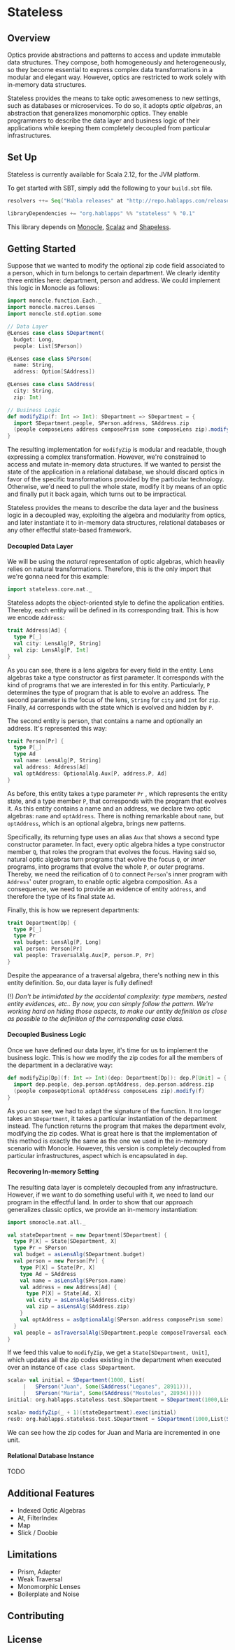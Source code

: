 # Stateless

## Overview

Optics provide abstractions and patterns to access and update immutable data
structures. They compose, both homogeneously and heterogeneously, so they become
essential to express complex data transformations in a modular and elegant way.
However, optics are restricted to work solely with in-memory data structures.

Stateless provides the means to take optic awesomeness to new settings, such as
databases or microservices. To do so, it adopts *optic algebras*, an abstraction
that generalizes monomorphic optics. They enable programmers to describe the
data layer and business logic of their applications while keeping them
completely decoupled from particular infrastructures.

## Set Up

Stateless is currently available for Scala 2.12, for the JVM platform.

To get started with SBT, simply add the following to your `build.sbt` file.

```scala
resolvers ++= Seq("Habla releases" at "http://repo.hablapps.com/releases")

libraryDependencies += "org.hablapps" %% "stateless" % "0.1"
```

This library depends on [Monocle](https://github.com/julien-truffaut/Monocle),
[Scalaz](https://github.com/scalaz/scalaz) and
[Shapeless](https://github.com/milessabin/shapeless).

## Getting Started

Suppose that we wanted to modify the optional zip code field associated to a
person, which in turn belongs to certain department. We clearly identity three
entities here: department, person and address. We could implement this logic in
Monocle as follows:

```scala
import monocle.function.Each._
import monocle.macros.Lenses
import monocle.std.option.some

// Data Layer
@Lenses case class SDepartment(
  budget: Long,
  people: List[SPerson])

@Lenses case class SPerson(
  name: String,
  address: Option[SAddress])

@Lenses case class SAddress(
  city: String,
  zip: Int)

// Business Logic
def modifyZip(f: Int => Int): SDepartment => SDepartment = {
  import SDepartment.people, SPerson.address, SAddress.zip
  (people composeLens address composePrism some composeLens zip).modify(f)
}
```

The resulting implementation for `modifyZip` is modular and readable, though
expressing a complex transformation. However, we're constrained to access and
mutate in-memory data structures. If we wanted to persist the state of the
application in a relational database, we should discard optics in favor of the
specific transformations provided by the particular technology. Otherwise, we'd
need to pull the whole state, modify it by means of an optic and finally put it
back again, which turns out to be impractical.

Stateless provides the means to describe the data layer and the business logic
in a decoupled way, exploiting the algebra and modularity from optics, and later
instantiate it to in-memory data structures, relational databases or any other
effectful state-based framework.

#### Decoupled Data Layer

We will be using the *natural* representation of optic algebras, which heavily
relies on natural transformations. Therefore, this is the only import that we're
gonna need for this example:

```scala
import stateless.core.nat._
```

Stateless adopts the object-oriented style to define the application entities.
Thereby, each entity will be defined in its corresponding trait. This is how we
encode `Address`:

```scala
trait Address[Ad] {
  type P[_]
  val city: LensAlg[P, String]
  val zip: LensAlg[P, Int]
}
```

As you can see, there is a lens algebra for every field in the entity. Lens
algebras take a type constructor as first parameter. It corresponds with the
kind of programs that we are interested in for this entity. Particularly, `P`
determines the type of program that is able to evolve an address. The second
parameter is the focus of the lens, `String` for `city` and `Int` for `zip`.
Finally, `Ad` corresponds with the state which is evolved and hidden by `P`.

The second entity is person, that contains a name and optionally an address.
It's represented this way:

```scala
trait Person[Pr] {
  type P[_]
  type Ad
  val name: LensAlg[P, String]
  val address: Address[Ad]
  val optAddress: OptionalAlg.Aux[P, address.P, Ad]
}
```

As before, this entity takes a type parameter `Pr` , which represents the entity
state, and a type member `P`, that corresponds with the program that evolves it.
As this entity contains a name and an address, we declare two optic algebras:
`name` and `optAddress`. There is nothing remarkable about `name`, but
`optAddress`, which is an optional algebra, brings new patterns.

Specifically, its returning type uses an alias `Aux` that shows a second type
constructor parameter. In fact, every optic algebra hides a type constructor
member `Q`, that roles the program that evolves the focus. Having said so,
natural optic algebras turn programs that evolve the focus `Q`, or *inner*
programs, into programs that evolve the whole `P`, or *outer* programs. Thereby,
we need the reification of `Q` to connect `Person`'s inner program with
`Address`' outer program, to enable optic algebra composition. As a consequence,
we need to provide an evidence of entity `address`, and therefore the type of
its final state `Ad`.

Finally, this is how we represent departments:

```scala
trait Department[Dp] {
  type P[_]
  type Pr
  val budget: LensAlg[P, Long]
  val person: Person[Pr]
  val people: TraversalAlg.Aux[P, person.P, Pr]
}
```

Despite the appearance of a traversal algebra, there's nothing new in this
entity definition. So, our data layer is fully defined!

(!) *Don't be intimidated by the accidental complexity: type members, nested
entity evidences, etc.. By now, you can simply follow the pattern. We're working
hard on hiding those aspects, to make our entity definition as close as possible
to the definition of the corresponding case class.*

#### Decoupled Business Logic

Once we have defined our data layer, it's time for us to implement the business
logic. This is how we modify the zip codes for all the members of the department
in a declarative way:

```scala
def modifyZip[Dp](f: Int => Int)(dep: Department[Dp]): dep.P[Unit] = {
  import dep.people, dep.person.optAddress, dep.person.address.zip
  (people composeOptional optAddress composeLens zip).modify(f)
}
```

As you can see, we had to adapt the signature of the function. It no longer
takes an `SDepartment`, it takes a particular instantiation of the department
instead. The function returns the program that makes the department evolv,
modifying the zip codes. What is great here is that the implementation of this
method is exactly the same as the one we used in the in-memory scenario with
Monocle. However, this version is completely decoupled from particular
infrastructures, aspect which is encapsulated in `dep`.

#### Recovering In-memory Setting

The resulting data layer is completely decoupled from any infrastructure.
However, if we want to do something useful with it, we need to land our program
in the effectful land. In order to show that our approach generalizes classic
optics, we provide an in-memory instantiation:

```scala
import smonocle.nat.all._

val stateDepartment = new Department[SDepartment] {
  type P[X] = State[SDepartment, X]
  type Pr = SPerson
  val budget = asLensAlg(SDepartment.budget)
  val person = new Person[Pr] {
    type P[X] = State[Pr, X]
    type Ad = SAddress
    val name = asLensAlg(SPerson.name)
    val address = new Address[Ad] {
      type P[X] = State[Ad, X]
      val city = asLensAlg(SAddress.city)
      val zip = asLensAlg(SAddress.zip)
    }
    val optAddress = asOptionalAlg(SPerson.address composePrism some)
  }
  val people = asTraversalAlg(SDepartment.people composeTraversal each)
}
```

If we feed this value to `modifyZip`, we get a `State[SDepartment, Unit]`, which
updates all the zip codes existing in the department when executed over an
instance of `case class SDepartment`.

```scala
scala> val initial = SDepartment(1000, List(
     |   SPerson("Juan", Some(SAddress("Leganes", 28911))),
     |   SPerson("Maria", Some(SAddress("Mostoles", 28934)))))
initial: org.hablapps.stateless.test.SDepartment = SDepartment(1000,List(SPerson(Juan,Some(SAddress(Leganes,28911))), SPerson(Maria,Some(SAddress(Mostoles,28934)))))

scala> modifyZip(_ + 1)(stateDepartment).exec(initial)
res0: org.hablapps.stateless.test.SDepartment = SDepartment(1000,List(SPerson(Juan,Some(SAddress(Leganes,28912))), SPerson(Maria,Some(SAddress(Mostoles,28935)))))
```

We can see how the zip codes for Juan and Maria are incremented in one unit.

#### Relational Database Instance

TODO

## Additional Features

* Indexed Optic Algebras
* At, FilterIndex
* Map
* Slick / Doobie

## Limitations

* Prism, Adapter
* Weak Traversal
* Monomorphic Lenses
* Boilerplate and Noise

## Contributing

## License
